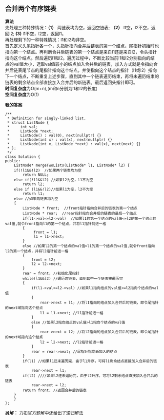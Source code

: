 ## 合并两个有序链表
**算法**    
先处理三种特殊情况：**（1）** 两链表均为空，返回空链表; **（2）** l1空，l2不空，返回l2; **(3)** l1不空，l2空，返回l1。    
再处理剩下的一种特殊情况：l1和l2均非空。   
首先定义头尾指针各一个，头指针指向合并后链表的第一个结点，尾指针初始时也指向第一个结点。再判断合并后链表的第一个结点是来自l1还是来自l2，令头指针指向这个结点。然后遍历l1和l2。遍历过程中，不断比较当前l1和l2分别指向的结点的val值大小，选取val值较小的结点加入合并后的链表，加入方式就是令指向合并后链表尾节点的尾指针指向这个结点，并使指向这个结点的指针（l1或l2）指向下一个结点，不断重复上述步骤，直到其中一个链表遍历结束，再将未遍历结束的链表的剩余结点全部直接加入合并后的新链表。最后返回头指针即可。      
**时间复杂度**为O(m+n),(m和n分别为l1和l2的长度)    
**空间复杂度**为O(1)

**我的答案**
```
/**
 * Definition for singly-linked list.
 * struct ListNode {
 *     int val;
 *     ListNode *next;
 *     ListNode() : val(0), next(nullptr) {}
 *     ListNode(int x) : val(x), next(nullptr) {}
 *     ListNode(int x, ListNode *next) : val(x), next(next) {}
 * };
 */
class Solution {
public:
    ListNode* mergeTwoLists(ListNode* l1, ListNode* l2) {
    if(!l1&&!l2)  //如果两个链表均为空
        return NULL;
    else if(!l1&&l2) //如果l2为空，l1不为空
        return l2;
    else if (l1&&!l2)//如果l1为空，l2不为空
        return l1; 
    else //如果两链表均为空
    {
        ListNode * front;  //front指针指向合并后的链表的第一个结点
        ListNode * rear;  //rear指针指向合并后的链表的最后一个结点
        if(l1->val<=l2->val)  //如果l1的第一个结点的val值<=l2的第一个结点的val值,就令front指向l1的第一个结点，并将l1指针前进一格
        {
             front = l1; 
             l1 = l1->next;
        }   
        else //如果l2的第一个结点的val值>l1的第一个结点的val值,就令front指向l2的第一个结点，并将l2指针前进一格
        {
            front = l2;
            l2 = l2->next;
        }
        rear = front; //初始化尾指针
        while(l1&&l2) //遍历两链表，直到其中一个链表被遍历完
        {
            if(l1->val<=l2->val) //如果l1指向结点的val值<=l2指向个结点的val值
            {
                rear->next = l1; //将l1指向的结点加入合并后的链表，即令尾指针的next域指向这个结点
                l1 = l1->next; //l1指针前进一格
            }
            else //如果l2指向结点的val值>l1指向个结点的val值
            {
                rear->next = l2; //将l2指向的结点加入合并后的链表，即令尾指针的next域指向这个结点
                l2 = l2->next; //l2指针前进一格
            }
            rear = rear->next; //尾指针指向新加入的结点
        }
        if(l1) //如果l1还未遍历完，由于l1升序，可将l1剩余结点直接加入合并后的链表
            rear->next = l1;
        if(l2) ////如果l2还未遍历完，由于l2升序，可将l2剩余结点直接加入合并后的链表
            rear->next = l2;
        return front; //返回合并后的链表
    }
    }
};
```

**另解：** 力扣官方题解中还给出了递归解法